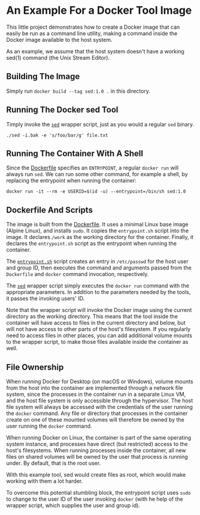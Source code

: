 # An Example For a Docker Tool Image

This little project demonstrates how to create a Docker image that can easily be run as a command line utility, making a command inside the Docker image available to the host system.

As an example, we assume that the host system doesn't have a working sed(1) command (the Unix Stream Editor).

## Building The Image

Simply run `docker build --tag sed:1.0 .` in this directory.

## Running The Docker sed Tool

Timply invoke the [`sed`](./sed) wrapper script, just as you would a regular `sed` binary.

```
./sed -i.bak -e 's/foo/bar/g' file.txt
```


## Running The Container With A Shell

Since the [Dockerfile](./Dockerfile) specifies an `ENTRYPOINT`, a regular `docker run` will always run `sed`. We can run some other command, for example a shell, by replacing the entrypoint when running the container:

```
docker run -it --rm -e USERID=$(id -u) --entrypoint=/bin/sh sed:1.0
```

## Dockerfile And Scripts

The image is built from the [Dockerfile](./Dockerfile).  It uses a minimal Linux base image (Alpine Linux), and installs `sudo`. It copies the `entrypoint.sh` script into the image. It declares `/work` as the working directory for the container. Finally, it declares the `entrypoint.sh` script as the entrypoint when running the container.

The [`entrypoint.sh`](./entrypoint.sh) script creates an entry in `/etc/passwd` for the host user and group ID, then executes the command and arguments passed from the `Dockerfile` and `docker` command invocation, respectively.

The [`sed`](./sed) wrapper script simply executes the `docker run` command with the appropriate parameters. In addition to the parameters needed by the tools, it passes the invoking users' ID.

Note that the wrapper script will invoke the Docker image using the current directory as the working directory. This means that the tool inside the container will have access to files in the current directory and below, but will not have access to other parts of the host's filesystem.  If you regularly need to access files in other places, you can add additional volume mounts to the wrapper script, to make those files available inside the container as well.


## File Ownership

When running Docker for Desktop (on macOS or Windows), volume mounts from the host into the container are implemented through a network file system, since the processes in the container run in a separate Linux VM, and the host file system is only accessible through the hypervisor. The host file system will always be accessed with the credentials of the user running the `docker` command. Any file or directory that processes in the container create on one of these mounted volumes will therefore be owned by the user running the `docker` command.

When running Docker on Linux, the container is part of the same operating system instance, and processes have direct (but restricted) access to the host's filesystems. When running processes inside the container, all new files on shared volumes will be owned by the user that process is running under. By default, that is the root user.

With this example tool, sed would create files as root, which would make working with them a lot harder.

To overcome this potential stumbling block, the entrypoint script uses `sudo` to change to the user ID of the user invoking `docker` (with he help of the wrapper script, which supplies the user and group id).
